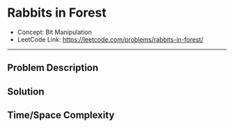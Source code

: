 # Rabbits in Forest

- Concept: Bit Manipulation
- LeetCode Link: https://leetcode.com/problems/rabbits-in-forest/

---

## Problem Description

## Solution

## Time/Space Complexity


